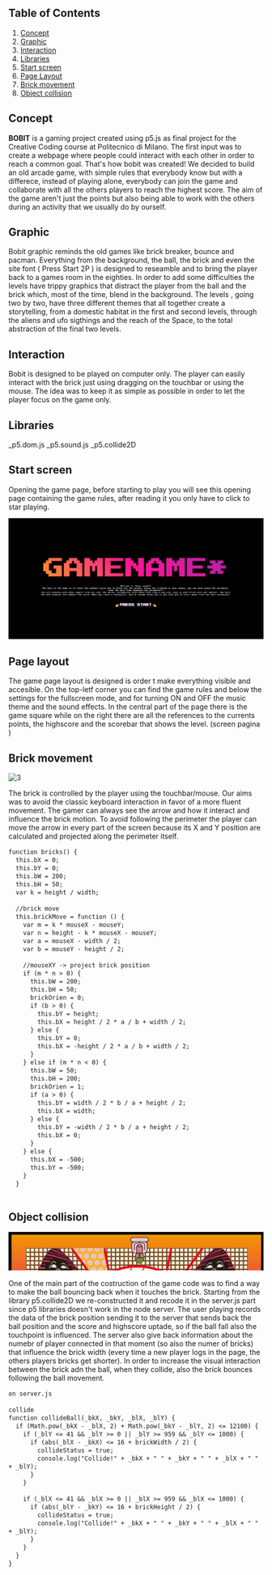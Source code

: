 ## Table of Contents
01. [Concept](#Concept)
02. [Graphic](#Graphic)
03. [Interaction](#Interaction)
04. [Libraries](#Libraries)
05. [Start screen](#Start-screen)
06. [Page Layout](#Page-Layout)
07. [Brick movement](#Brick-movement)
08. [Object collision](#Object-collision)


## **Concept**

**BOBIT** is a gaming project created using p5.js as final project for the Creative Coding course at Politecnico di Milano. The first input was to create a webpage where people could interact with each other in order to reach a common goal. That's how bobit was created! We decided to build an old arcade game, with simple rules that everybody know but with a differece, instead of playing alone, everybody can join the game and collaborate with all the others players to reach the highest score. The aim of the game aren't just the points but also being able to work with the others during an activity that we usually do by ourself.

## **Graphic**

Bobit graphic reminds the old games like brick breaker, bounce and pacman. Everything from the background, the ball, the brick and even the site font ( Press Start 2P ) is designed to reseamble and to bring the player back to a games room in the eighties.
In order to add some difficulties the levels have trippy graphics that distract the player from the ball and the brick which, most of the time, blend in the background. The levels , going two by two, have three different themes that all together create a storytelling, from a domestic habitat in the first and second levels, through the aliens and ufo sigthings and the reach of the Space, to the total abstraction of the final two levels.

## **Interaction**

Bobit is designed to be played on computer only. The player can easily interact with the brick  just using dragging on the touchbar or using the mouse. The idea was to keep it as simple as possible in order to let the player focus on the game only.

## **Libraries**

_p5.dom.js
_p5.sound.js
_p5.collide2D

## **Start screen**

Opening the game page, before starting to play you will see this opening page containing the game rules, after reading it you only have to click to star playing.

![1](readmeimages/1.gif)

## **Page layout**

The game page layout is designed is order t make everything visible and accesible. On the top-letf corner you can find the game rules and below the settings for the fullscreen mode, and for turning ON and OFF the music theme and the sound effects.
In the central part of the page there is the game square while on the right there are all the references to the currents points, the highscore and the scorebar that shows the level.
(screen pagina ) 

## **Brick movement**

![3](readmeimages/3.gif)

The brick is controlled by the player using the touchbar/mouse. Our aims was to avoid the classic keyboard interaction in favor of a more fluent movement. The gamer can always see the arrow and how it interact and influence the brick motion. To avoid following the perimeter the player can move the arrow in every part of the screen because its X and Y position are calculated and projected along the perimeter itself.

```
function bricks() {
  this.bX = 0;
  this.bY = 0;
  this.bW = 200;
  this.bH = 50;
  var k = height / width;
  
  //brick move
  this.brickMove = function () {
    var m = k * mouseX - mouseY;
    var n = height - k * mouseX - mouseY;
    var a = mouseX - width / 2;
    var b = mouseY - height / 2;

    //mouseXY -> project brick position
    if (m * n > 0) {
      this.bW = 200;
      this.bH = 50;
      brickOrien = 0;
      if (b > 0) {
        this.bY = height;
        this.bX = height / 2 * a / b + width / 2;
      } else {
        this.bY = 0;
        this.bX = -height / 2 * a / b + width / 2;
      }
    } else if (m * n < 0) {
      this.bW = 50;
      this.bH = 200;
      brickOrien = 1;
      if (a > 0) {
        this.bY = width / 2 * b / a + height / 2;
        this.bX = width;
      } else {
        this.bY = -width / 2 * b / a + height / 2;
        this.bX = 0;
      }
    } else {
      this.bX = -500;
      this.bY = -500;
    }
  }
  
```
## **Object collision**

![4](readmeimages/4.gif)

One of the main part of the costruction of the game code was to find a way to make the ball bouncing back when it touches the brick. 
Starting from the library p5.collide2D we re-constructed it and recode it in the server.js part since p5 libraries doesn't work in the node server. The user playing records the data of the brick position sending it to the server that sends back the ball position and the score and highscore uptade, so if the ball fall also the touchpoint is influenced. The server also give back information about the numebr of player connected in that moment (so also the numer of bricks) that influence the brick width (every time a new player logs in the page, the others players bricks get shorter).
In order to increase the visual interaction between the brick adn the ball, when they collide, also the brick bounces following the ball movement.
```
on server.js

collide
function collideBall(_bkX, _bkY, _blX, _blY) {
  if (Math.pow(_bkX - _blX, 2) + Math.pow(_bkY - _blY, 2) <= 12100) {
    if (_blY <= 41 && _blY >= 0 || _blY >= 959 && _blY <= 1000) {
      if (abs(_blX - _bkX) <= 16 + brickWidth / 2) {
        collideStatus = true;
        console.log("Collide!" + _bkX + " " + _bkY + " " + _blX + " " + _blY);
      }
    }

    if (_blX <= 41 && _blX >= 0 || _blX >= 959 && _blX <= 1000) {
      if (abs(_blY - _bkY) <= 16 + brickHeight / 2) {
        collideStatus = true;
        console.log("Collide!" + _bkX + " " + _bkY + " " + _blX + " " + _blY);
      }
    }
  }
}

```







